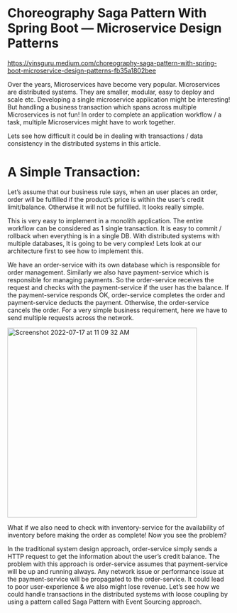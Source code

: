  # Choreography Saga Pattern With Spring Boot — Microservice Design Patterns
 
https://vinsguru.medium.com/choreography-saga-pattern-with-spring-boot-microservice-design-patterns-fb35a1802bee
 
Over the years, Microservices have become very popular. Microservices are distributed systems. They are smaller, modular, easy to deploy and scale etc. Developing a single microservice application might be interesting! But handling a business transaction which spans across multiple Microservices is not fun! In order to complete an application workflow / a task, multiple Microservices might have to work together.

Lets see how difficult it could be in dealing with transactions / data consistency in the distributed systems in this article.

# A Simple Transaction:
Let’s assume that our business rule says, when an user places an order, order will be fulfilled if the product’s price is within the user’s credit limit/balance. Otherwise it will not be fulfilled. It looks really simple.

This is very easy to implement in a monolith application. The entire workflow can be considered as 1 single transaction. It is easy to commit / rollback when everything is in a single DB. With distributed systems with multiple databases, It is going to be very complex! Lets look at our architecture first to see how to implement this.

We have an order-service with its own database which is responsible for order management. Similarly we also have payment-service which is responsible for managing payments. So the order-service receives the request and checks with the payment-service if the user has the balance. If the payment-service responds OK, order-service completes the order and payment-service deducts the payment. Otherwise, the order-service cancels the order. For a very simple business requirement, here we have to send multiple requests across the network.

<img width="427" alt="Screenshot 2022-07-17 at 11 09 32 AM" src="https://user-images.githubusercontent.com/54174687/179385483-d649e136-9bfb-4598-9f1c-65189d1e783d.png">


What if we also need to check with inventory-service for the availability of inventory before making the order as complete! Now you see the problem?

In the traditional system design approach, order-service simply sends a HTTP request to get the information about the user’s credit balance. The problem with this approach is order-service assumes that payment-service will be up and running always. Any network issue or performance issue at the payment-service will be propagated to the order-service. It could lead to poor user-experience & we also might lose revenue. Let’s see how we could handle transactions in the distributed systems with loose coupling by using a pattern called Saga Pattern with Event Sourcing approach.
